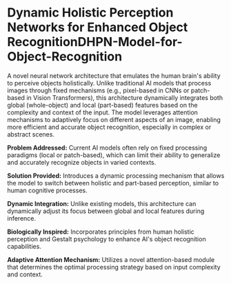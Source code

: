 # Dynamic Holistic Perception Networks for Enhanced Object RecognitionDHPN-Model-for-Object-Recognition
A novel neural network architecture that emulates the human brain's ability to perceive objects holistically. Unlike traditional AI models that process images through fixed mechanisms (e.g., pixel-based in CNNs or patch-based in Vision Transformers), this architecture dynamically integrates both global (whole-object) and local (part-based) features based on the complexity and context of the input. The model leverages attention mechanisms to adaptively focus on different aspects of an image, enabling more efficient and accurate object recognition, especially in complex or abstract scenes.

**Problem Addressed:** Current AI models often rely on fixed processing paradigms (local or patch-based), which can limit their ability to generalize and accurately recognize objects in varied contexts.

**Solution Provided:** Introduces a dynamic processing mechanism that allows the model to switch between holistic and part-based perception, similar to human cognitive processes.

**Dynamic Integration:** Unlike existing models, this architecture can dynamically adjust its focus between global and local features during inference.

**Biologically Inspired:** Incorporates principles from human holistic perception and Gestalt psychology to enhance AI's object recognition capabilities.

**Adaptive Attention Mechanism:** Utilizes a novel attention-based module that determines the optimal processing strategy based on input complexity and context.
